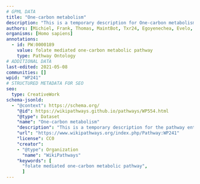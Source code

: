 ```yaml
---
# GPML DATA
title: "One-carbon metabolism"
description: "This is a temporary description for One-carbon metabolism"
authors: [Michiel, Frank, Thomas, MaintBot, Txr24, Egoyenechea, Evelo, AlexanderPico, Khanspers, Egonw, Iamlove, MirellaKalafati, Garima.thakur, DeSl, Fehrhart, Eweitz]
organisms: [Homo sapiens]
annotations:
  - id: PW:0000189
    value: folate mediated one-carbon metabolic pathway
    type: Pathway Ontology
# ADDITIONAL DATA
last-edited: 2021-05-08
communities: []
wpid: "WP241"
# STRUCTURED METADATA FOR SEO
seo:
  type: CreativeWork
schema-jsonld:
  - "@context": https://schema.org/
    "@id": https://wikipathways.github.io/pathways/WP554.html
    "@type": Dataset
    "name": "One-carbon metabolism"
    "description": "This is a temporary description for the pathway entitled: One-carbon metabolism"
    "url": "https://www.wikipathways.org/index.php/Pathway:WP241"
    "license": CC0
    "creator":
    - "@type": Organization
      "name": "WikiPathways"
    "keywords": [
      "folate mediated one-carbon metabolic pathway",
      ]
---
```

